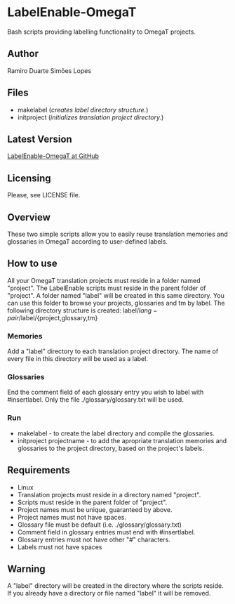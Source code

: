 # LabelEnable-OmegaT
Bash scripts providing labelling functionality to OmegaT projects.

## Author
Ramiro Duarte Simões Lopes

## Files
- makelabel (*creates label directory structure.*)
- initproject (*initializes translation project directory.*)

## Latest Version
[LabelEnable-OmegaT at GitHub](https://github.com/rdsl/labelenable-omegat)

## Licensing
Please, see LICENSE file.

## Overview

These two simple scripts allow you to easily reuse translation memories and
glossaries in OmegaT according to user-defined labels.

## How to use

All your OmegaT translation projects must reside in a folder named "project".
The LabelEnable scripts must reside in the parent folder of "project". A folder
named "label" will be created in this same directory. You can use this folder
to browse your projects, glossaries and tm by label. The following directory
structure is created: label/$lang-pair/$label/{project,glossary,tm}

### Memories
Add a "label" directory to each translation project directory. The name of
every file in this directory will be used as a label.

### Glossaries
End the comment field of each glossary entry you wish to label
with #insertlabel. Only the file ./glossary/glossary.txt will be used.

### Run
- makelabel - to create the label directory and compile the glossaries.
- initproject projectname - to add the apropriate translation memories and
glossaries to the project directory, based on the project's labels.

## Requirements
- Linux
- Translation projects must reside in a directory named "project".
- Scripts must reside in the parent folder of "project".
- Project names must be unique, guaranteed by above.
- Project names must not have spaces.
- Glossary file must be default (i.e. ./glossary/glossary.txt)
- Comment field in glossary entries must end with #insertlabel.
- Glossary entries must not have other "#" characters.
- Labels must not have spaces

## Warning
A "label" directory will be created in the directory where the scripts reside.
If you already have a directory or file named "label" it will be removed.
